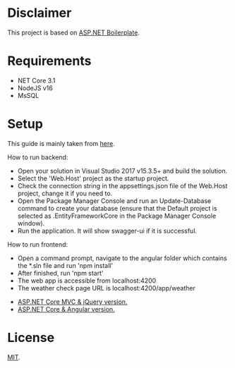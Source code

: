 # Disclaimer

This project is based on [ASP.NET Boilerplate](https://aspnetboilerplate.com/Pages/Documents).

# Requirements
- NET Core 3.1
- NodeJS v16
- MsSQL

# Setup
This guide is mainly taken from [here](https://aspnetboilerplate.com/Pages/Documents/Zero/Startup-Template-Angular).

How to run backend:
- Open your solution in Visual Studio 2017 v15.3.5+ and build the solution.
- Select the 'Web.Host' project as the startup project.
- Check the connection string in the appsettings.json file of the Web.Host project, change it if you need to.
- Open the Package Manager Console and run an Update-Database command to create your database (ensure that the Default project is selected as .EntityFrameworkCore in the Package Manager Console window).
- Run the application. It will show swagger-ui if it is successful.

How to run frontend:
- Open a command prompt, navigate to the angular folder which contains the *.sln file and run 'npm install'
- After finished, run 'npm start'
- The web app is accessible from localhost:4200
- The weather check page URL is localhost:4200/app/weather


* [ASP.NET Core MVC & jQuery version.](https://aspnetboilerplate.com/Pages/Documents/Zero/Startup-Template-Core)
* [ASP.NET Core & Angular  version.](https://aspnetboilerplate.com/Pages/Documents/Zero/Startup-Template-Angular)

# License

[MIT](LICENSE).
